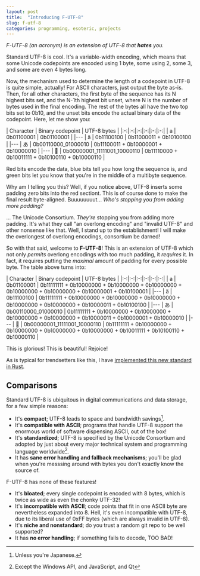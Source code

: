 ```yaml
---
layout: post
title:  "Introducing F-UTF-8"
slug: f-utf-8
categories: programming, esoteric, projects
---
```


*F-UTF-8 (an acronym) is an extension of UTF-8 that **hates** you.*

<!--more-->

Standard UTF-8 is cool. It's a variable-width encoding, which means that some Unicode codepoints 
are encoded using 1 byte, some using 2, some 3, and some are even 4 bytes long. 

Now, the mechanism used to determine the length of a codepoint in UTF-8 is quite simple, actually! 
For ASCII characters, just output the byte as-is. Then, for all other characters, the first byte 
of the sequence has its N highest bits set, and the N-1th highest bit unset, where N is the number
of bytes used in the final encoding. The rest of the bytes all have the two top bits set to 0b10,
and the unset bits encode the actual binary data of the codepoint. Here, let me show you:

| Character | Binary codepoint | UTF-8 bytes |
|:-:|:-:|:-:|:-:|:-:|:-:|
| a | 0b<span class=tomato>01100001</span> | 0b<span class=tomato>01100001</span> |
|---
| ä | 0b<span class=tomato>11100100</span> | 0b<span class=marine>110</span><span class=tomato>00011</span> + 0b<span class=foliage>10</span><span class=tomato>100100</span> | 
|---
| あ | 0b<span class=tomato>00110000_01000010</span> | 0b<span class=marine>1110</span><span class=tomato>0011</span> + 0b<span class=foliage>10</span><span class=tomato>000001</span> + 0b<span class=foliage>10</span><span class=tomato>000010</span> |
|---
| 🦆 | 0b<span class=tomato>00000001_11111001_10000110</span> | 0b<span class=marine>11110</span><span class=tomato>000</span> + 0b<span class=foliage>10</span><span class=tomato>011111</span> + 0b<span class=foliage>10</span><span class=tomato>100110</span> + 0b<span class=foliage>10</span><span class=tomato>000110</span> |

Red bits encode the data, blue bits tell you how long the sequence is, and green bits let you know
that you're in the middle of a multibyte sequence.

Why am I telling you this? Well, if you notice above, UTF-8 inserts some padding zero bits into
the red sectiont. This is of course done to make the final result byte-aligned. Buuuuuuuut... 
*Who's stopping you from adding more padding?*

... The Unicode Consortium. *They're* stopping you from adding more padding. It's what they call
"an overlong encoding" and "invalid UTF-8" and other nonsense like that. Well, I stand up to the
establishment! I will make the overlongest of overlong encodings, consortium be darned!

So with that said, welcome to **F-UTF-8**! This is an extension of UTF-8 which not only *permits*
overlong encodings with too much padding, it *requires* it. In fact, it requires putting the *maximal*
amount of padding for every possible byte. The table above turns into:


| Character | Binary codepoint | UTF-8 bytes |
|:-:|:-:|:-:|:-:|:-:|:-:|
| a | 0b<span class=tomato>01100001</span> | 0b<span class=marine>11111111</span> + 0b<span class=foliage>10</span><span class=tomato>000000</span> + 0b<span class=foliage>10</span><span class=tomato>000000</span> + 0b<span class=foliage>10</span><span class=tomato>000000</span> + 0b<span class=foliage>10</span><span class=tomato>000000</span> + 0b<span class=foliage>10</span><span class=tomato>000000</span> + 0b<span class=foliage>10</span><span class=tomato>000001</span> + 0b<span class=foliage>10</span><span class=tomato>100001</span> |
|---
| ä | 0b<span class=tomato>11100100</span> | 0b<span class=marine>11111111</span> + 0b<span class=foliage>10</span><span class=tomato>000000</span> + 0b<span class=foliage>10</span><span class=tomato>000000</span> + 0b<span class=foliage>10</span><span class=tomato>000000</span> + 0b<span class=foliage>10</span><span class=tomato>000000</span> + 0b<span class=foliage>10</span><span class=tomato>000000</span> + 0b<span class=foliage>10</span><span class=tomato>000011</span> + 0b<span class=foliage>10</span><span class=tomato>100100</span> | 
|---
| あ | 0b<span class=tomato>00110000_01000010</span> | 0b<span class=marine>11111111</span> + 0b<span class=foliage>10</span><span class=tomato>000000</span> + 0b<span class=foliage>10</span><span class=tomato>000000</span> + 0b<span class=foliage>10</span><span class=tomato>000000</span> + 0b<span class=foliage>10</span><span class=tomato>000000</span> + 0b<span class=foliage>10</span><span class=tomato>000011</span> + 0b<span class=foliage>10</span><span class=tomato>000001</span> + 0b<span class=foliage>10</span><span class=tomato>000010</span> |
|---
| 🦆 | 0b<span class=tomato>00000001_11111001_10000110</span> | 0b<span class=marine>11111111</span> + 0b<span class=foliage>10</span><span class=tomato>000000</span> + 0b<span class=foliage>10</span><span class=tomato>000000</span> + 0b<span class=foliage>10</span><span class=tomato>000000</span> + 0b<span class=foliage>10</span><span class=tomato>000000</span> + 0b<span class=foliage>10</span><span class=tomato>011111</span> + 0b<span class=foliage>10</span><span class=tomato>100110</span> + 0b<span class=foliage>10</span><span class=tomato>000110</span> |

This is glorious! This is beautiful! Rejoice!

As is typical for trendsetters like this, I have [implemented this new standard in Rust](https://github.com/RocketRace/F-UTF-8).

## Comparisons

Standard UTF-8 is ubiquitous in digital communications and data storage, for a few simple reasons:
* It's **compact**; UTF-8 leads to space and bandwidth savings[^japanese].
* It's **compatible with ASCII**; programs that handle UTF-8 support the enormous world of software
  dispensing ASCII, out of the box!
* It's **standardized**; UTF-8 is specified by the Unicode Consortium and adopted by just about every
  major technical system and programming language worldwide[^standardized].
* It has **sane error handling and fallback mechanisms**; you'll be glad when you're messsing around 
  with bytes you don't exactly know the source of.

F-UTF-8 has none of these features!
* It's **bloated**; every single codepoint is encoded with 8 bytes, which is twice as wide as 
  even the chonky UTF-32!
* It's **incompatible with ASCII**; code points that fit in one ASCII byte are nevertheless expanded 
  into 8. Hell, it's even incompatible with UTF-8, due to its liberal use of 0xFF bytes (which are
  always invalid in UTF-8).
* It's **niche and nonstandard**; do you trust a random git repo to be well supported?
* It has **no error handling**; if something fails to decode, TOO BAD!


[^japanese]: Unless you're Japanese.
[^standardized]: Except the Windows API[^fornow], and JavaScript, and Qt
[^fornow]: [for now](https://learn.microsoft.com/en-us/windows/apps/design/globalizing/use-utf8-code-page).